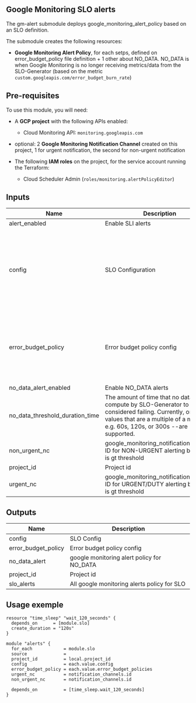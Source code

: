 ## Google Monitoring SLO alerts

The gm-alert submodule deploys google_monitoring_alert_policy based on an
SLO definition.

The submodule creates the following resources:

* **Google Monitoring Alert Policy**, for each setps, defined on error_budget_policy file definition + 1 other about NO_DATA.
NO_DATA is when Google Monitoring is no longer receiving metrics/data from the SLO-Generator (based on the metric `custom.googleapis.com/error_budget_burn_rate`)

## Pre-requisites
To use this module, you will need:

- A **GCP project** with the following APIs enabled:
  - Cloud Monitoring API: `monitoring.googleapis.com`

- optional: 2 **Google Monitoring Notification Channel** created on this project, 1 for urgent notification, the second for non-urgent notification

- The following **IAM roles** on the project, for the service account running the Terraform:
  - Cloud Scheduler Admin (`roles/monitoring.alertPolicyEditor`)

<!-- BEGINNING OF PRE-COMMIT-TERRAFORM DOCS HOOK -->
## Inputs

| Name | Description | Type | Default | Required |
|------|-------------|------|---------|:--------:|
| alert\_enabled | Enable SLI alerts | `bool` | `true` | no |
| config | SLO Configuration | <pre>object({<br>    slo_name        = string<br>    slo_target      = number<br>    slo_description = string<br>    service_name    = string<br>    feature_name    = string<br>    metadata        = map(string)<br>    backend         = any<br>    exporters       = any<br>  })</pre> | n/a | yes |
| error\_budget\_policy | Error budget policy config | <pre>list(object({<br>    error_budget_policy_step_name  = string<br>    measurement_window_seconds     = number<br>    alerting_burn_rate_threshold   = number<br>    urgent_notification            = bool<br>    overburned_consequence_message = string<br>    achieved_consequence_message   = string<br>  }))</pre> | n/a | yes |
| no\_data\_alert\_enabled | Enable NO\_DATA alerts | `bool` | `true` | no |
| no\_data\_threshold\_duration\_time | The amount of time that no data are compute by SLO-Generator to be considered failing. Currently, only values that are a multiple of a minute--e.g. 60s, 120s, or 300s --are supported. | `string` | `"600s"` | no |
| non\_urgent\_nc | google\_monitoring\_notification\_channel ID for NON-URGENT alerting burn rate is gt threshold | `list(string)` | `null` | no |
| project\_id | Project id | `string` | n/a | yes |
| urgent\_nc | google\_monitoring\_notification\_channel ID for URGENT/DUTY alerting burn rate is gt threshold | `list(string)` | `null` | no |

## Outputs

| Name | Description |
|------|-------------|
| config | SLO Config |
| error\_budget\_policy | Error budget policy config |
| no\_data\_alert | google monitoring alert policy for NO\_DATA |
| project\_id | Project id |
| slo\_alerts | All google monitoring alerts policy for SLO |

<!-- END OF PRE-COMMIT-TERRAFORM DOCS HOOK -->

## Usage exemple

```
resource "time_sleep" "wait_120_seconds" {
  depends_on      = [module.slo]
  create_duration = "120s"
}

module "alerts" {
  for_each            = module.slo
  source              = 
  project_id          = local.project_id
  config              = each.value.config
  error_budget_policy = each.value.error_budget_policies
  urgent_nc           = notification_channels.id
  non_urgent_nc       = notification_channels.id

  depends_on          = [time_sleep.wait_120_seconds]
}
```